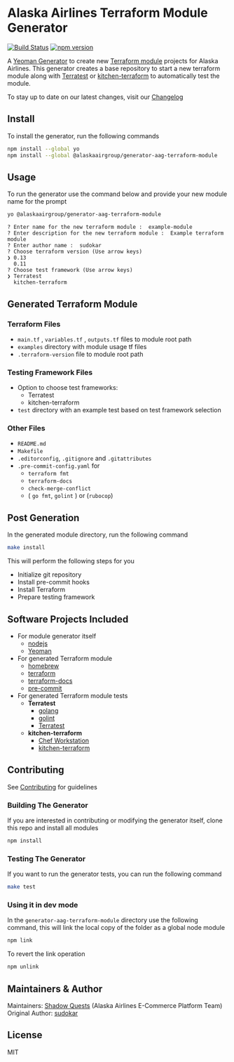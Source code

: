 # Alaska Airlines Terraform Module Generator

[![Build Status](https://dev.azure.com/itsals/AlaskaAirlines_GitHub/_apis/build/status/Merge%20to%20master%20generator-aag-terraform-module?branchName=master&stageName=Publish)](https://dev.azure.com/itsals/AlaskaAirlines_GitHub/_build/latest?definitionId=6070&branchName=master) [![npm version](https://badge.fury.io/js/%40alaskaairgroup%2Fgenerator-aag-terraform-module.svg)](https://badge.fury.io/js/%40alaskaairgroup%2Fgenerator-aag-terraform-module)

A [Yeoman Generator](http://yeoman.io/) to create new [Terraform module](https://www.terraform.io/docs/configuration/modules.html) projects for Alaska Airlines. This generator creates a base repository to start a new terraform module along with [Terratest](https://github.com/gruntwork-io/terratest) or [kitchen-terraform](https://rubygems.org/gems/kitchen-terraform) to automatically test the module.

To stay up to date on our latest changes, visit our [Changelog](./docs/CHANGELOG.md)

## Install

To install the generator, run the following commands

```sh
npm install --global yo
npm install --global @alaskaairgroup/generator-aag-terraform-module
```

## Usage

To run the generator use the command below and provide your new module name for the prompt

```sh
yo @alaskaairgroup/generator-aag-terraform-module
```

```text
? Enter name for the new terraform module :  example-module
? Enter description for the new terraform module :  Example terraform module
? Enter author name :  sudokar
? Choose terraform version (Use arrow keys)
❯ 0.13
  0.11
? Choose test framework (Use arrow keys)
❯ Terratest
  kitchen-terraform
```

## Generated Terraform Module

### Terraform Files

- `main.tf` , `variables.tf` , `outputs.tf` files to module root path
- `examples` directory with module usage tf files
- `.terraform-version` file to module root path

### Testing Framework Files

- Option to choose test frameworks:
  - Terratest
  - kitchen-terraform
- `test` directory with an example test based on test framework selection

### Other Files

- `README.md`
- `Makefile`
- `.editorconfig`, `.gitignore` and `.gitattributes`
- `.pre-commit-config.yaml` for
  - `terraform fmt`
  - `terraform-docs`
  - `check-merge-conflict`
  - ( `go fmt`, `golint` ) or (`rubocop`)

## Post Generation

In the generated module directory, run the following command

```sh
make install
```

This will perform the following steps for you

- Initialize git repository
- Install pre-commit hooks
- Install Terraform
- Prepare testing framework

## Software Projects Included

- For module generator itself
  - [nodejs](https://nodejs.org/en/download/)
  - [Yeoman](https://yeoman.io/)
- For generated Terraform module
  - [homebrew](https://brew.sh/)
  - [terraform](https://learn.hashicorp.com/terraform/getting-started/install#installing-terraform)
  - [terraform-docs](https://github.com/segmentio/terraform-docs)
  - [pre-commit](https://pre-commit.com/#install)
- For generated Terraform module tests
  - **Terratest**
    - [golang](https://golang.org/doc/install#install)
    - [golint](https://github.com/golang/lint#installation)
    - [Terratest](https://github.com/gruntwork-io/terratest)
  - **kitchen-terraform**
    - [Chef Workstation](https://downloads.chef.io/chef-workstation/)
    - [kitchen-terraform](https://rubygems.org/gems/kitchen-terraform)

## Contributing

See [Contributing](./docs/CONTRIBUTING.md) for guidelines

### Building The Generator

If you are interested in contributing or modifying the generator itself, clone this repo and install all modules

```sh
npm install
```

### Testing The Generator

If you want to run the generator tests, you can run the following command

```sh
make test
```

### Using it in dev mode

In the `generator-aag-terraform-module` directory use the following command, this will link the local copy of the folder as a global node module

```sh
npm link
```

To revert the link operation

```sh
npm unlink
```

## Maintainers & Author

Maintainers: [Shadow Quests](shadowquests@alaskaair.com) (Alaska Airlines E-Commerce Platform Team)  
Original Author: [sudokar](https://github.com/sudokar)

## License

MIT
